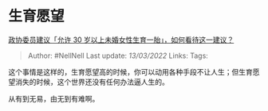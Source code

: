 # 生育愿望
[政协委员建议「允许 30 岁以上未婚女性生育一胎」，如何看待这一建议？](https://www.zhihu.com/question/520189254/answer/2377057033)

> Author: #NellNell
Last update: *13/03/2022*
Links:
Tags:

这个事情是这样的，生育愿望高的时候，你可以动用各种手段不让人生；但生育愿望消失的时候，这个世界还没有任何办法逼人生的。

从有到无易，由无到有难啊。
